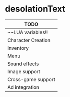 desolationText
==============

| TODO  |
| ------------- |
| ~~LUA variables!!  |
|  Character Creation   | 
|  Inventory   | 
|   Menu  | 
|   Sound effects  | 
|   Image support  | 
|  Cross-game support   | 
|  Ad integration   | 

